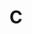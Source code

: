 # C

<script setup> 
    import { Propertys } from '@data/css/property.js'       
    const baseCssUrl = 'https://developer.mozilla.org/zh-CN/docs/Web/CSS/'       
    const { C } = Propertys  
                  
    //下面表格将使用自定义组件               
</script>   

<template v-for="item in C">
<Mcard :item=item :linkUrl=baseCssUrl></Mcard>
</template>
